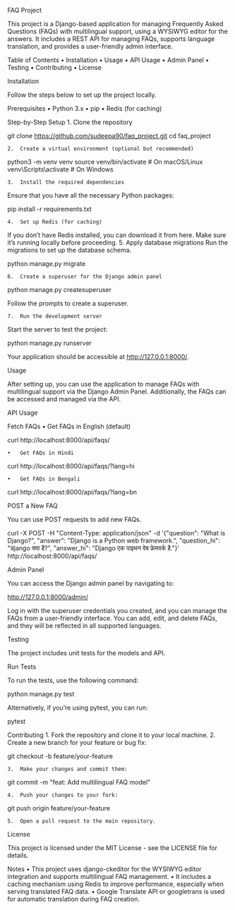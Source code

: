 FAQ Project

This project is a Django-based application for managing Frequently Asked Questions (FAQs) with multilingual support, using a WYSIWYG editor for the answers. It includes a REST API for managing FAQs, supports language translation, and provides a user-friendly admin interface.

Table of Contents
	•	Installation
	•	Usage
	•	API Usage
	•	Admin Panel
	•	Testing
	•	Contributing
	•	License

Installation

Follow the steps below to set up the project locally.

Prerequisites
	•	Python 3.x
	•	pip
	•	Redis (for caching)

Step-by-Step Setup
	1.	Clone the repository

git clone https://github.com/sudeepa90/faq_project.git
cd faq_project


	2.	Create a virtual environment (optional but recommended)

python3 -m venv venv
source venv/bin/activate  # On macOS/Linux
venv\Scripts\activate     # On Windows


	3.	Install the required dependencies
Ensure that you have all the necessary Python packages:

pip install -r requirements.txt


	4.	Set up Redis (for caching)
If you don’t have Redis installed, you can download it from here. Make sure it’s running locally before proceeding.
	5.	Apply database migrations
Run the migrations to set up the database schema.

python manage.py migrate


	6.	Create a superuser for the Django admin panel

python manage.py createsuperuser

Follow the prompts to create a superuser.

	7.	Run the development server
Start the server to test the project:

python manage.py runserver

Your application should be accessible at http://127.0.0.1:8000/.

Usage

After setting up, you can use the application to manage FAQs with multilingual support via the Django Admin Panel. Additionally, the FAQs can be accessed and managed via the API.

API Usage

Fetch FAQs
	•	Get FAQs in English (default)

curl http://localhost:8000/api/faqs/


	•	Get FAQs in Hindi

curl http://localhost:8000/api/faqs/?lang=hi


	•	Get FAQs in Bengali

curl http://localhost:8000/api/faqs/?lang=bn



POST a New FAQ

You can use POST requests to add new FAQs.

curl -X POST -H "Content-Type: application/json" -d '{"question": "What is Django?", "answer": "Django is a Python web framework.", "question_hi": "डjango क्या है?", "answer_hi": "Django एक पाइथन वेब फ्रेमवर्क है."}' http://localhost:8000/api/faqs/

Admin Panel

You can access the Django admin panel by navigating to:

http://127.0.0.1:8000/admin/

Log in with the superuser credentials you created, and you can manage the FAQs from a user-friendly interface. You can add, edit, and delete FAQs, and they will be reflected in all supported languages.

Testing

The project includes unit tests for the models and API.

Run Tests

To run the tests, use the following command:

python manage.py test

Alternatively, if you’re using pytest, you can run:

pytest

Contributing
	1.	Fork the repository and clone it to your local machine.
	2.	Create a new branch for your feature or bug fix:

git checkout -b feature/your-feature


	3.	Make your changes and commit them:

git commit -m "feat: Add multilingual FAQ model"


	4.	Push your changes to your fork:

git push origin feature/your-feature


	5.	Open a pull request to the main repository.

License

This project is licensed under the MIT License - see the LICENSE file for details.

Notes
	•	This project uses django-ckeditor for the WYSIWYG editor integration and supports multilingual FAQ management.
	•	It includes a caching mechanism using Redis to improve performance, especially when serving translated FAQ data.
	•	Google Translate API or googletrans is used for automatic translation during FAQ creation.
